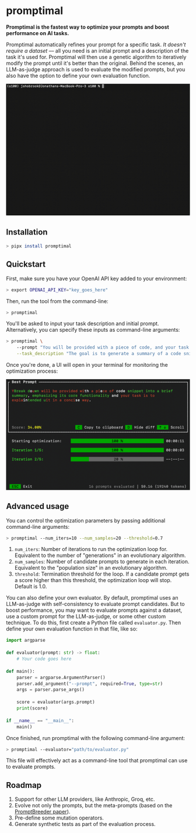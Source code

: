 # promptimal

**Promptimal is the fastest way to optimize your prompts and boost performance on AI tasks.**

Promptimal automatically refines your prompt for a specific task. _It doesn't require a dataset_ –– all you need is an initial prompt and a description of the task it's used for. Promptimal will then use a genetic algorithm to iteratively modify the prompt until it's better than the original. Behind the scenes, an LLM-as-judge approach is used to evaluate the modified prompts, but you also have the option to define your own evaluation function.

![Demo](./assets/demo.gif)

## Installation

```bash
> pipx install promptimal
```

## Quickstart

First, make sure you have your OpenAI API key added to your environment:

```bash
> export OPENAI_API_KEY="key_goes_here"
```

Then, run the tool from the command-line:

```bash
> promptimal
```

You'll be asked to input your task description and initial prompt. Alternatively, you can specify these inputs as command-line arguments:

```bash
> promptimal \
    --prompt "You will be provided with a piece of code, and your task is to explain it in a concise way." \
    --task_description "The goal is to generate a summary of a code snippet which will then be embedded and used for vector search."
```

Once you're done, a UI will open in your terminal for monitoring the optimization process:

<img src="./assets/demo.png" width="720" />

## Advanced usage

You can control the optimization parameters by passing additional command-line arguments:

```bash
> promptimal --num_iters=10 --num_samples=20 --threshold=0.7
```

1. `num_iters`: Number of iterations to run the optimization loop for. Equivalent to the number of "generations" in an evolutionary algorithm.
2. `num_samples`: Number of candidate prompts to generate in each iteration. Equivalent to the "population size" in an evolutionary algorithm.
3. `threshold`: Termination threshold for the loop. If a candidate prompt gets a score higher than this threshold, the optimization loop will stop. Default is 1.0.

You can also define your own evaluator. By default, promptimal uses an LLM-as-judge with self-consistency to evaluate prompt candidates. But to boost performance, you may want to evaluate prompts against a dataset, use a custom prompt for the LLM-as-judge, or some other custom technique. To do this, first create a Python file called `evaluator.py`. Then define your own evaluation function in that file, like so:

```python
import argparse

def evaluator(prompt: str) -> float:
    # Your code goes here

def main():
    parser = argparse.ArgumentParser()
    parser.add_argument("--prompt", required=True, type=str)
    args = parser.parse_args()

    score = evaluator(args.prompt)
    print(score)

if __name__ == "__main__":
    main()
```

Once finished, run promptimal with the following command-line argument:

```bash
> promptimal --evaluator="path/to/evaluator.py"
```

This file will effectively act as a command-line tool that promptimal can use to evaluate prompts.

## Roadmap

1. Support for other LLM providers, like Anthropic, Groq, etc.
2. Evolve not only the prompts, but the meta-prompts (based on the [PromptBreeder paper](https://arxiv.org/pdf/2309.16797)).
3. Pre-define some mutation operators.
4. Generate synthetic tests as part of the evaluation process.
